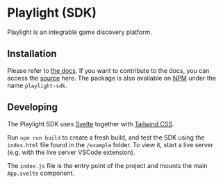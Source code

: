 # Playlight (SDK)
Playlight is an integrable game discovery platform.

## Installation
Please refer to [the docs](https://playlight.dev/docs).
If you want to contribute to the docs, you can access the [source](https://github.com/therealPaulPlay/Playlight-Site/blob/main/src/routes/docs/%2Bpage.svelte) here.
The package is also available on [NPM](https://npmjs.com) under the name `playlight-sdk`.

## Developing

The Playlight SDK uses [Svelte](https://svelte.dev) together with [Tailwind CSS](https://tailwindcss.com/).

Run `npm run build` to create a fresh build, and test the SDK using the `index.html` file found in the `/example` folder. 
To view it, start a live server (e.g. with the live server VSCode extension).

The `index.js` file is the entry point of the project and mounts the main `App.svelte` component.